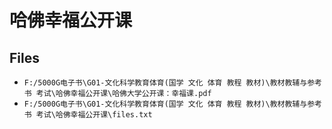 # 哈佛幸福公开课

## Files

- `F:/5000G电子书\G01-文化科学教育体育(国学 文化 体育 教程 教材)\教材教辅与参考书 考试\哈佛幸福公开课\哈佛大学公开课：幸福课.pdf`
- `F:/5000G电子书\G01-文化科学教育体育(国学 文化 体育 教程 教材)\教材教辅与参考书 考试\哈佛幸福公开课\files.txt`
